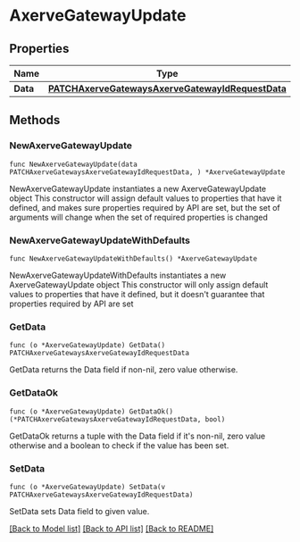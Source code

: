 # AxerveGatewayUpdate

## Properties

Name | Type | Description | Notes
------------ | ------------- | ------------- | -------------
**Data** | [**PATCHAxerveGatewaysAxerveGatewayIdRequestData**](PATCHAxerveGatewaysAxerveGatewayIdRequestData.md) |  | 

## Methods

### NewAxerveGatewayUpdate

`func NewAxerveGatewayUpdate(data PATCHAxerveGatewaysAxerveGatewayIdRequestData, ) *AxerveGatewayUpdate`

NewAxerveGatewayUpdate instantiates a new AxerveGatewayUpdate object
This constructor will assign default values to properties that have it defined,
and makes sure properties required by API are set, but the set of arguments
will change when the set of required properties is changed

### NewAxerveGatewayUpdateWithDefaults

`func NewAxerveGatewayUpdateWithDefaults() *AxerveGatewayUpdate`

NewAxerveGatewayUpdateWithDefaults instantiates a new AxerveGatewayUpdate object
This constructor will only assign default values to properties that have it defined,
but it doesn't guarantee that properties required by API are set

### GetData

`func (o *AxerveGatewayUpdate) GetData() PATCHAxerveGatewaysAxerveGatewayIdRequestData`

GetData returns the Data field if non-nil, zero value otherwise.

### GetDataOk

`func (o *AxerveGatewayUpdate) GetDataOk() (*PATCHAxerveGatewaysAxerveGatewayIdRequestData, bool)`

GetDataOk returns a tuple with the Data field if it's non-nil, zero value otherwise
and a boolean to check if the value has been set.

### SetData

`func (o *AxerveGatewayUpdate) SetData(v PATCHAxerveGatewaysAxerveGatewayIdRequestData)`

SetData sets Data field to given value.



[[Back to Model list]](../README.md#documentation-for-models) [[Back to API list]](../README.md#documentation-for-api-endpoints) [[Back to README]](../README.md)


